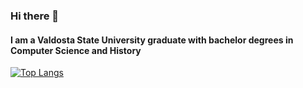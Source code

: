 ### Hi there 👋
#### I am a Valdosta State University graduate with bachelor degrees in Computer Science and History

<!--
**MichaelMontgom/MichaelMontgom** is a ✨ _special_ ✨ repository because its `README.md` (this file) appears on your GitHub profile.

Here are some ideas to get you started:

- 🔭 I’m currently working on ...
- 🌱 I’m currently learning ...
- 👯 I’m looking to collaborate on ...
- 🤔 I’m looking for help with ...
- 💬 Ask me about ...
- 📫 How to reach me: ...
- 😄 Pronouns: ...
- ⚡ Fun fact: ...
-->


[![Top Langs](https://github-readme-stats.vercel.app/api/top-langs/?username=MichaelMontgom&layout=compact)](https://github.com/MichaelMontgom/github-readme-stats)
